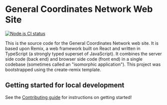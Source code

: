 # General Coordinates Network Web Site

[![Node.js CI status](https://github.com/tachgsfc/gcn.nasa.gov/workflows/Node.js%20CI/badge.svg)](https://github.com/tachgsfc/gcn.nasa.gov/actions)

This is the source code for the General Coordinates Network web site. It is based upon Remix, a web framework built on React and written in TypeScript (a strongly typed superset of JavaScript). It combines the server side code (back end) and browser side code (front end) in a single codebase (sometimes called an "isomorphic application"). This project was bootstrapped using the create-remix template.

## Getting started for local development

See the [Contributing guide](https://gcn.nasa.gov/docs/contributing) for instructions on getting started!
